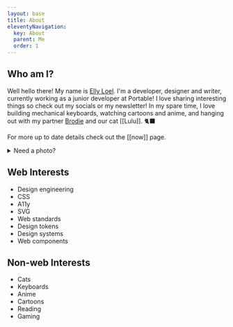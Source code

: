 ```yaml
---
layout: base
title: About
eleventyNavigation:
  key: About
  parent: Me
  order: 1
---
```


## Who am I?

Well hello there! My name is [Elly Loel](https://ellyloel.com/). I'm a developer, designer and writer, currently working as a junior developer at Portable!
I love sharing interesting things so check out my socials or my newsletter! In my spare time, I love building mechanical keyboards, watching cartoons and anime, and hanging out with my partner [Brodie](https://nervousghost.com) and our cat [[Lulu]]. :black_cat:

For more up to date details check out the [[now]] page.

<details>
  <summary>
    Need a photo?
  </summary>
  <div class="[ photos ][ grid ]">
    {%- image "./public/assets/img/Elly_0564.jpg", "A headshot of Elly Loel, a white trans woman wearing a white turtle neck with a cream blazer and long blonde hair laying down in front of her shoulders framing her face, smiling.", "Headshot" -%}
    {%- image "./public/assets/img/062E9D23-2C1E-459F-B03B-ED6E556C78A7.jpg", "A torso shot of Elly Loel, a white trans woman in a pleated cream skirt and beige t-shirt with a white Ita bag covered in pins and badges, standing in front of a wall with a smiley face graffitied on it.", "Casual" -%}
    {%- image "./public/assets/img/forest princess.jpg", "A medium shot of Elly Loel, a white trans woman in a flowy white dress with long blonde curly hair, standing amonst the ferns in a forest.", "✨🐸🌲🧚🌱", true -%}
  </div>
</details>

## Web Interests

- Design engineering
- CSS
- A11y
- SVG
- Web standards
- Design tokens
- Design systems
- Web components

## Non-web Interests

- Cats
- Keyboards
- Anime
- Cartoons
- Reading
- Gaming
